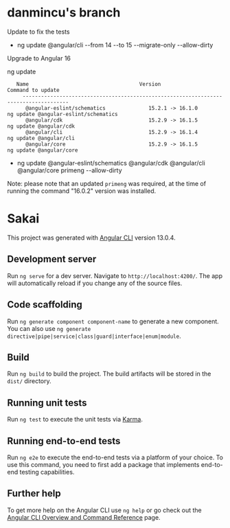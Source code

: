 # danmincu's branch

Update to fix the tests
 -  ng update @angular/cli --from 14 --to 15 --migrate-only --allow-dirty

Upgrade to Angular 16

ng update

```
   Name                                    Version                  Command to update
     -------------------------------------------------------------------------------------
      @angular-eslint/schematics              15.2.1 -> 16.1.0         ng update @angular-eslint/schematics
      @angular/cdk                            15.2.9 -> 16.1.5         ng update @angular/cdk
      @angular/cli                            15.2.9 -> 16.1.4         ng update @angular/cli
      @angular/core                           15.2.9 -> 16.1.5         ng update @angular/core
```

 - ng update @angular-eslint/schematics  @angular/cdk @angular/cli @angular/core primeng --allow-dirty
 
 Note: please note that an updated `primeng` was required, at the time of running the command "16.0.2" version was installed.

# Sakai

This project was generated with [Angular CLI](https://github.com/angular/angular-cli) version 13.0.4.

## Development server

Run `ng serve` for a dev server. Navigate to `http://localhost:4200/`. The app will automatically reload if you change any of the source files.

## Code scaffolding

Run `ng generate component component-name` to generate a new component. You can also use `ng generate directive|pipe|service|class|guard|interface|enum|module`.

## Build

Run `ng build` to build the project. The build artifacts will be stored in the `dist/` directory.

## Running unit tests

Run `ng test` to execute the unit tests via [Karma](https://karma-runner.github.io).

## Running end-to-end tests

Run `ng e2e` to execute the end-to-end tests via a platform of your choice. To use this command, you need to first add a package that implements end-to-end testing capabilities.

## Further help

To get more help on the Angular CLI use `ng help` or go check out the [Angular CLI Overview and Command Reference](https://angular.io/cli) page.
